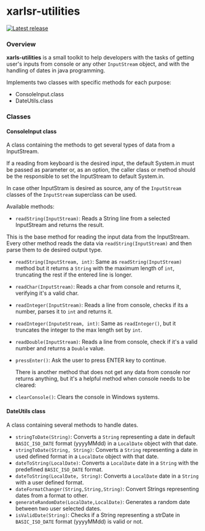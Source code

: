 # xarlsr-utilities
[![Latest release](https://img.shields.io/badge/release-3.0.0-blue)]()

### Overview

**xarls-utilities** is a small toolkit to help developers with the tasks of getting user's inputs from console or any other `InputStream` object, and with the handling of dates in java programming.

Implements two classes with specific methods for each purpose:

- ConsoleInput.class
- DateUtils.class

### Classes

#### ConsoleInput class

A class containing the methods to get several types of data from a InputStream.

If a reading from keyboard is the desired input, the default System.in must be passed as parameter or, as an option, the caller class or method should be the responsible to set the InputStream to default System.in. 

In  case other InputStram is desired as source, any of the `InputStream` classes of the `InputStream` superclass can be used.

Available methods:

- `readString(InputStream)`: Reads a String line from a selected InputStream and returns the result.

This is the base method for reading the input data from the InputStream. Every other method reads the data via `readString(InputStream)` and then parse them
to de desired output type.

- `readString(InputStream, int)`: Same as `readString(InputStream)` method but it returns a `String` with the maximum length of `int`, truncating the rest if the entered line is longer.


- `readChar(InputStream)`: Reads a char from console and returns it, verifying it's a valid char.


- `readInteger(InputStream)`: Reads a line from console, checks if its a number, parses it to `int` and returns it.


- `readInteger(InputeStream, int)`: Same as `readInteger()`, but it truncates the integer to the max length set by `int`.


- `readDouble(InputStream)`: Reads a line from console, check if it's a valid number and returns a `Double` value.


- `pressEnter()`: Ask the user to press ENTER key to continue.


  There is another method that does not get any data from console nor returns anything, but it's a helpful method when console needs to be cleared:
- `clearConsole()`: Clears the console in Windows systems.

#### DateUtils class

A class containing several methods to handle dates.

- `stringToDate(String)`: Converts a `String` representing a date in default `BASIC_ISO_DATE` format (yyyyMMdd) in a `LocalDate` object with that date.
- `stringToDate(String, String)`: Converts a `String` representing a date in used defined format in a `LocalDate` object with that date.
- `dateToString(LocalDate)`: Converts a `LocalDate` date in a `String` with the predefined `BASIC_ISO_DATE` format.
- `dateToString(LocalDate, String)`: Converts a `LocalDate` date in a `String` with a user defined format.
- `dateFormatChanger(String,String,String)`: Convert Strings representing dates from a format to other.
- `generateRandomDate(LocalDate,LocalDate)`: Generates a random date between two user selected dates.
- `isValidDate(String)`: Checks if a String representing a strDate in `BASIC_ISO_DATE` format (yyyyMMdd) is valid or not.


